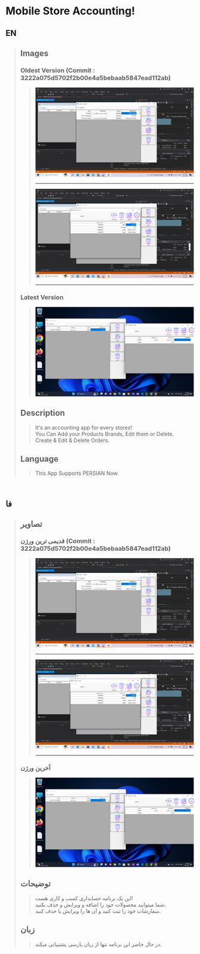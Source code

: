 # Mobile Store Accounting!

## EN
> ## Images
> ### Oldest Version (Commit : 3222a075d5702f2b00e4a5bebaab5847ead112ab)
>> <img src="https://github.com/Amir10t/accounting/blob/master/Images/1.png"> <hr>
>> <img src="https://github.com/Amir10t/accounting/blob/master/Images/2.png"> <hr>
> ### Latest Version
>> <img src="https://github.com/Amir10t/accounting/blob/master/Images/3.png">
> ## Description
>> It's an accounting app for every stores! <br>
>> You Can Add your Products Brands, Edit them or Delete. <br>
>> Create & Edit & Delete Orders.
> ## Language
>> This App Supports PERSIAN Now.

<br>

## فا
> ## تصاویر
> ### قدیمی ترین ورژن (Commit : 3222a075d5702f2b00e4a5bebaab5847ead112ab)
>> <img src="https://github.com/Amir10t/accounting/blob/master/Images/1.png"> <hr>
>> <img src="https://github.com/Amir10t/accounting/blob/master/Images/2.png"> <hr>
> ### آخرین ورژن
>> <img src="https://github.com/Amir10t/accounting/blob/master/Images/3.png">
> ## توضیحات
>> این یک برنامه حسابداری کسب و کاری هست! <br>
>> شما میتوانید محصولات خود را اضافه و ویرایش و حذف بکنید. <br>
>> سفارشات خود را ثبت کنید و آن ها را ویرایش یا حذف کنید.
> ## زبان
>> در حال حاضر این برنامه تنها از زبان پارسی پشتیبانی میکند.
